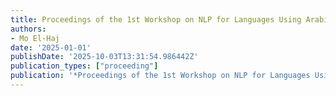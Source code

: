 ```yaml
---
title: Proceedings of the 1st Workshop on NLP for Languages Using Arabic Script
authors:
- Mo El-Haj
date: '2025-01-01'
publishDate: '2025-10-03T13:31:54.986442Z'
publication_types: ["proceeding"]
publication: '*Proceedings of the 1st Workshop on NLP for Languages Using Arabic Script*'
---
```

